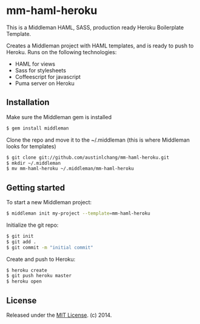 # mm-haml-heroku

This is a Middleman HAML, SASS, production ready Heroku Boilerplate Template.

Creates a Middleman project with HAML templates, and is ready to push to Heroku. Runs on the following technologies:

* HAML for views
* Sass for stylesheets
* Coffeescript for javascript
* Puma server on Heroku

## Installation

Make sure the Middleman gem is installed

```bash
$ gem install middleman
```

Clone the repo and move it to the ~/.middleman (this is where Middleman looks for templates)

```bash
$ git clone git://github.com/austinlchang/mm-haml-heroku.git
$ mkdir ~/.middleman
$ mv mm-haml-heroku ~/.middleman/mm-haml-heroku
```

## Getting started

To start a new Middleman project:

```bash
$ middleman init my-project --template=mm-haml-heroku
```

Initialize the git repo:

```bash
$ git init
$ git add .
$ git commit -m "initial commit"
```

Create and push to Heroku:

```bash
$ heroku create
$ git push heroku master
$ heroku open
```

## License
Released under the [MIT License](http://www.opensource.org/licenses/mit-license.php). (c) 2014.
